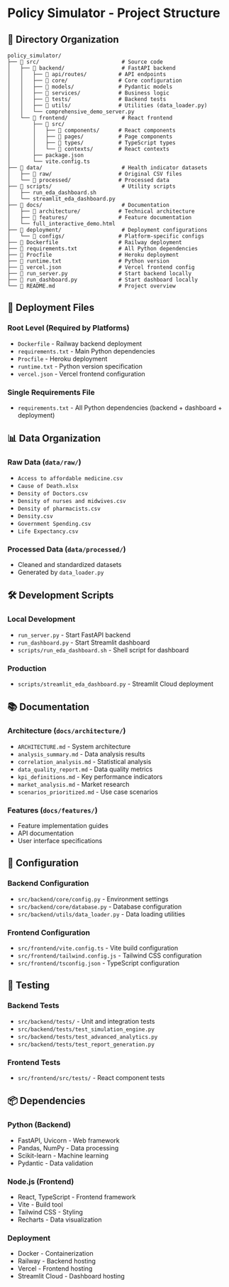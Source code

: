 # Policy Simulator - Project Structure

## 📁 Directory Organization

```
policy_simulator/
├── 📁 src/                          # Source code
│   ├── 📁 backend/                  # FastAPI backend
│   │   ├── 📁 api/routes/          # API endpoints
│   │   ├── 📁 core/                # Core configuration
│   │   ├── 📁 models/              # Pydantic models
│   │   ├── 📁 services/            # Business logic
│   │   ├── 📁 tests/               # Backend tests
│   │   ├── 📁 utils/               # Utilities (data_loader.py)
│   │   └── comprehensive_demo_server.py
│   └── 📁 frontend/                 # React frontend
│       ├── 📁 src/
│       │   ├── 📁 components/      # React components
│       │   ├── 📁 pages/           # Page components
│       │   ├── 📁 types/           # TypeScript types
│       │   └── 📁 contexts/        # React contexts
│       ├── package.json
│       └── vite.config.ts
├── 📁 data/                         # Health indicator datasets
│   ├── 📁 raw/                     # Original CSV files
│   └── 📁 processed/               # Processed data
├── 📁 scripts/                      # Utility scripts
│   ├── run_eda_dashboard.sh
│   └── streamlit_eda_dashboard.py
├── 📁 docs/                         # Documentation
│   ├── 📁 architecture/            # Technical architecture
│   ├── 📁 features/                # Feature documentation
│   └── full_interactive_demo.html
├── 📁 deployment/                   # Deployment configurations
│   └── 📁 configs/                 # Platform-specific configs
├── 📄 Dockerfile                   # Railway deployment
├── 📄 requirements.txt             # All Python dependencies
├── 📄 Procfile                     # Heroku deployment
├── 📄 runtime.txt                  # Python version
├── 📄 vercel.json                  # Vercel frontend config
├── 📄 run_server.py                # Start backend locally
├── 📄 run_dashboard.py             # Start dashboard locally
└── 📄 README.md                    # Project overview
```

## 🚀 Deployment Files

### Root Level (Required by Platforms)
- `Dockerfile` - Railway backend deployment
- `requirements.txt` - Main Python dependencies
- `Procfile` - Heroku deployment
- `runtime.txt` - Python version specification
- `vercel.json` - Vercel frontend configuration

### Single Requirements File
- `requirements.txt` - All Python dependencies (backend + dashboard + deployment)

## 📊 Data Organization

### Raw Data (`data/raw/`)
- `Access to affordable medicine.csv`
- `Cause of Death.xlsx`
- `Density of Doctors.csv`
- `Density of nurses and midwives.csv`
- `Density of pharmacists.csv`
- `Density.csv`
- `Government Spending.csv`
- `Life Expectancy.csv`

### Processed Data (`data/processed/`)
- Cleaned and standardized datasets
- Generated by `data_loader.py`

## 🛠️ Development Scripts

### Local Development
- `run_server.py` - Start FastAPI backend
- `run_dashboard.py` - Start Streamlit dashboard
- `scripts/run_eda_dashboard.sh` - Shell script for dashboard

### Production
- `scripts/streamlit_eda_dashboard.py` - Streamlit Cloud deployment

## 📚 Documentation

### Architecture (`docs/architecture/`)
- `ARCHITECTURE.md` - System architecture
- `analysis_summary.md` - Data analysis results
- `correlation_analysis.md` - Statistical analysis
- `data_quality_report.md` - Data quality metrics
- `kpi_definitions.md` - Key performance indicators
- `market_analysis.md` - Market research
- `scenarios_prioritized.md` - Use case scenarios

### Features (`docs/features/`)
- Feature implementation guides
- API documentation
- User interface specifications

## 🔧 Configuration

### Backend Configuration
- `src/backend/core/config.py` - Environment settings
- `src/backend/core/database.py` - Database configuration
- `src/backend/utils/data_loader.py` - Data loading utilities

### Frontend Configuration
- `src/frontend/vite.config.ts` - Vite build configuration
- `src/frontend/tailwind.config.js` - Tailwind CSS configuration
- `src/frontend/tsconfig.json` - TypeScript configuration

## 🧪 Testing

### Backend Tests
- `src/backend/tests/` - Unit and integration tests
- `src/backend/tests/test_simulation_engine.py`
- `src/backend/tests/test_advanced_analytics.py`
- `src/backend/tests/test_report_generation.py`

### Frontend Tests
- `src/frontend/src/tests/` - React component tests

## 📦 Dependencies

### Python (Backend)
- FastAPI, Uvicorn - Web framework
- Pandas, NumPy - Data processing
- Scikit-learn - Machine learning
- Pydantic - Data validation

### Node.js (Frontend)
- React, TypeScript - Frontend framework
- Vite - Build tool
- Tailwind CSS - Styling
- Recharts - Data visualization

### Deployment
- Docker - Containerization
- Railway - Backend hosting
- Vercel - Frontend hosting
- Streamlit Cloud - Dashboard hosting